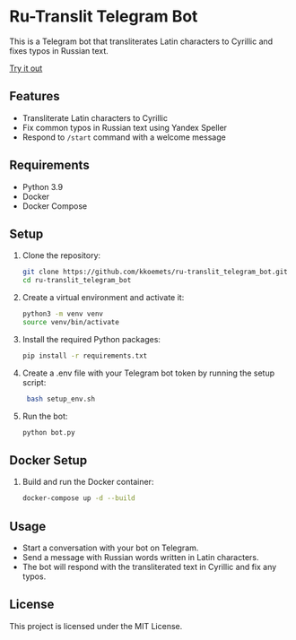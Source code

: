 # Ru-Translit Telegram Bot

This is a Telegram bot that transliterates Latin characters to Cyrillic and fixes typos in Russian text.

[Try it out](https://t.me/rutranslit_bot?start=source=github)

## Features

- Transliterate Latin characters to Cyrillic
- Fix common typos in Russian text using Yandex Speller
- Respond to `/start` command with a welcome message

## Requirements

- Python 3.9
- Docker
- Docker Compose

## Setup

1. Clone the repository:

    ```bash
    git clone https://github.com/kkoemets/ru-translit_telegram_bot.git
    cd ru-translit_telegram_bot
    ```

2. Create a virtual environment and activate it:

    ```bash
    python3 -m venv venv
    source venv/bin/activate
    ```

3. Install the required Python packages:

    ```bash
    pip install -r requirements.txt
    ```

4. Create a .env file with your Telegram bot token by running the setup script:

   ```bash
    bash setup_env.sh
    ```

5. Run the bot:

    ```bash
    python bot.py
    ```

## Docker Setup

1. Build and run the Docker container:

    ```bash
    docker-compose up -d --build
    ```

## Usage

- Start a conversation with your bot on Telegram.
- Send a message with Russian words written in Latin characters.
- The bot will respond with the transliterated text in Cyrillic and fix any typos.

## License

This project is licensed under the MIT License.
